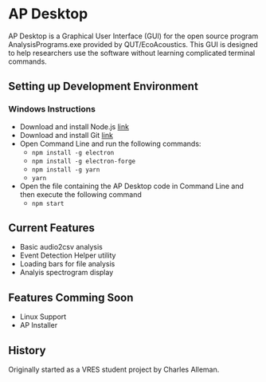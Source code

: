 # AP Desktop

AP Desktop is a Graphical User Interface (GUI) for the open source program AnalysisPrograms.exe provided by QUT/EcoAcoustics. This GUI is designed to help researchers use the software without learning complicated terminal commands.

## Setting up Development Environment

### Windows Instructions

- Download and install Node.js [link](https://nodejs.org/en/download/)
- Download and install Git [link](https://git-scm.com/download/win)
- Open Command Line and run the following commands:
  - `npm install -g electron`
  - `npm install -g electron-forge`
  - `npm install -g yarn`
  - `yarn`
- Open the file containing the AP Desktop code in Command Line and then execute the following command
  - `npm start`

## Current Features

- Basic audio2csv analysis
- Event Detection Helper utility
- Loading bars for file analysis
- Analyis spectrogram display

## Features Comming Soon

- Linux Support
- AP Installer

## History

Originally started as a VRES student project by Charles Alleman.
